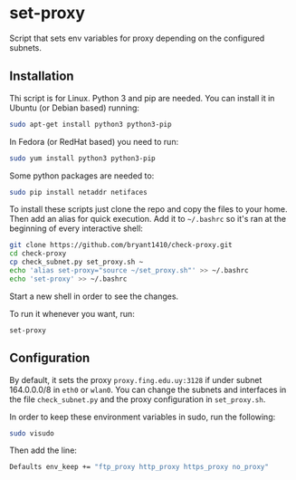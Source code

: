 # set-proxy

Script that sets env variables for proxy depending on the configured subnets.

## Installation

Thi script is for Linux. Python 3 and pip are needed. You can install it in Ubuntu (or Debian based) running:

```bash
sudo apt-get install python3 python3-pip
```

In Fedora (or RedHat based) you need to run:

```bash
sudo yum install python3 python3-pip
```

Some python packages are needed to:

```bash
sudo pip install netaddr netifaces
```

To install these scripts just clone the repo and copy the files to your home. Then add an alias for quick execution. Add it to `~/.bashrc` so it's ran at the beginning of every interactive shell:

```bash
git clone https://github.com/bryant1410/check-proxy.git
cd check-proxy
cp check_subnet.py set_proxy.sh ~
echo 'alias set-proxy="source ~/set_proxy.sh"' >> ~/.bashrc
echo 'set-proxy' >> ~/.bashrc
```

Start a new shell in order to see the changes.

To run it whenever you want, run:

```
set-proxy
```

## Configuration

By default, it sets the proxy `proxy.fing.edu.uy:3128` if under subnet 164.0.0.0/8 in `eth0` or `wlan0`. You can change the subnets and interfaces in the file `check_subnet.py` and the proxy configuration in `set_proxy.sh`.

In order to keep these environment variables in sudo, run the following:

```bash
sudo visudo
```

Then add the line:

```bash
Defaults env_keep += "ftp_proxy http_proxy https_proxy no_proxy"
```
